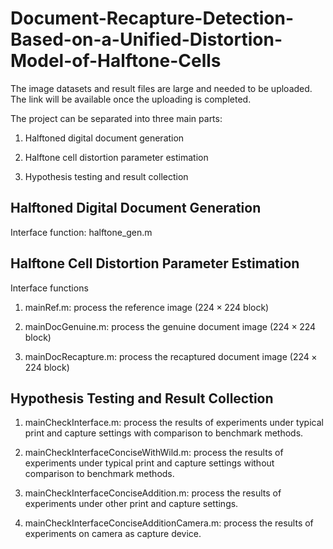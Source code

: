 # Document-Recapture-Detection-Based-on-a-Unified-Distortion-Model-of-Halftone-Cells

The image datasets and result files are large and needed to be uploaded. The link will be available once the uploading is completed.



The project can be separated into three main parts:

1. Halftoned digital document generation

2. Halftone cell distortion parameter estimation

3. Hypothesis testing and result collection



## Halftoned Digital Document Generation

Interface function: halftone_gen.m

## Halftone Cell Distortion Parameter Estimation

Interface functions

1. mainRef.m: process the reference image ($224\times224$ block)

2. mainDocGenuine.m: process the genuine document image ($224 \times 224$ block)

3. mainDocRecapture.m: process the recaptured document image ($224\times224$ block)

## Hypothesis Testing and Result Collection

1. mainCheckInterface.m: process the results of experiments under typical print and capture settings with comparison to benchmark methods.

2. mainCheckInterfaceConciseWithWild.m: process the results of experiments under typical print and capture settings without comparison to benchmark methods.

3. mainCheckInterfaceConciseAddition.m: process the results of experiments under other print and capture settings. 

4. mainCheckInterfaceConciseAdditionCamera.m: process the results of experiments on camera as capture device.
